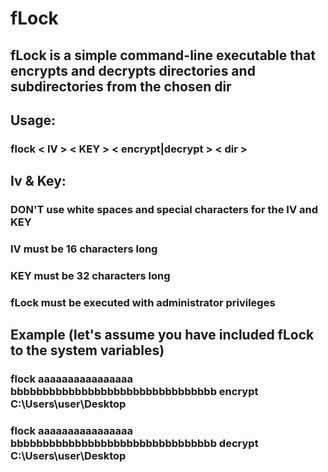 # fLock

## fLock is a simple command-line executable that encrypts and decrypts directories and subdirectories from the chosen dir

## Usage:
### flock < IV > < KEY > < encrypt|decrypt > < dir >

## Iv & Key:
### DON'T use white spaces and special characters for the IV and KEY
### IV must be 16 characters long
### KEY must be 32 characters long
### fLock must be executed with administrator privileges

## Example (let's assume you have included fLock to the system variables) 
### flock aaaaaaaaaaaaaaaa bbbbbbbbbbbbbbbbbbbbbbbbbbbbbbbb encrypt C:\Users\user\Desktop
### flock aaaaaaaaaaaaaaaa bbbbbbbbbbbbbbbbbbbbbbbbbbbbbbbb decrypt C:\Users\user\Desktop
